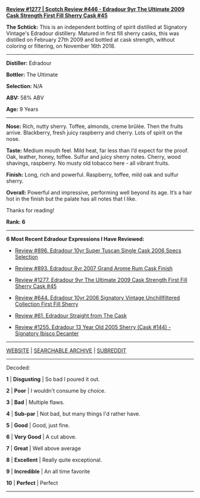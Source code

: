 
[**Review #1277 | Scotch Review #446 - Edradour 9yr The Ultimate 2009 Cask Strength First Fill Sherry Cask #45**]( https://t8ke.review/review-1277-edradour-9yr-the-ultimate-2009-cask-strength-first-fill-sherry-cask-45)

**The Schtick:** This is an independent bottling of spirit distilled at Signatory Vintage's Edradour distillery. Matured in first fill sherry casks, this was distilled on February 27th 2009 and bottled at cask strength, without coloring or filtering, on November 16th 2018.

-----

**Distiller:** Edradour

**Bottler:** The Ultimate 

**Selection:** N/A

**ABV:**  58% ABV

**Age:** 9 Years 

-----

**Nose:**  Rich, nutty sherry. Toffee, almonds, creme brûlée. Then the fruits arrive. Blackberry, fresh juicy raspberry and cherry. Lots of spirit on the nose. 

**Taste:** Medium mouth feel. Mild heat, far less than I’d expect for the proof. Oak, leather, honey, toffee. Sulfur and juicy sherry notes. Cherry, wood shavings, raspberry. No musty old tobacco here - all vibrant fruits. 

**Finish:** Long, rich and powerful. Raspberry, toffee, mild oak and sulfur sherry. 

**Overall:** Powerful and impressive, performing well beyond its age. It’s a hair hot in the finish but the palate has all notes that I like. 

Thanks for reading!

**Rank: 6**

----- 

**6 Most Recent Edradour Expressions I Have Reviewed:** 

- [Review #896. Edradour 10yr Super Tuscan Single Cask 2006 Specs Selection]( https://t8ke.review/review-896-edradour-10yr-2006-super-tuscan-single-cask-specs-selection/) 

- [Review #893. Edradour 8yr 2007 Grand Arome Rum Cask Finish]( https://t8ke.review/review-893-edradour-8yr-2007-grand-arome-rum-cask-finish/) 

- [Review #1277. Edradour 9yr The Ultimate 2009 Cask Strength First Fill Sherry Cask #45]( https://t8ke.review/review-1277-edradour-9yr-the-ultimate-2009-cask-strength-first-fill-sherry-cask-45) 

- [Review #644. Edradour 10yr 2006 Signatory Vintage Unchillfiltered Collection First Fill Sherry]( https://t8ke.review/review-644-edradour-10yr-2006-signatory-ucf-sherry/) 

- [Review #61. Edradour Straight from The Cask]( https://t8ke.review/review-61-edradour-straight-from-the-cask-sherry/) 

- [Review #1255. Edradour 13 Year Old 2005 Sherry (Cask #144) - Signatory Ibisco Decanter ]( https://t8ke.review/review-1255-edradour-13-year-old-2005-sherry-cask-144-signatory-ibisco-decanter) 

-----

[WEBSITE](https://t8ke.review) | [SEARCHABLE ARCHIVE](https://t8ke.review/review-archive/) | [SUBREDDIT](https://reddit.com/r/t8kereviews)

-----

Decoded:

**1** | **Disgusting** | So bad I poured it out.

**2** | **Poor** | I wouldn't consume by choice.

**3** | **Bad** | Multiple flaws.

**4** | **Sub-par** | Not bad, but many things I'd rather have.

**5** | **Good** | Good, just fine.

**6** | **Very Good** | A cut above.

**7** | **Great** | Well above average

**8** | **Excellent** | Really quite exceptional.

**9** | **Incredible** | An all time favorite

**10** | **Perfect** | Perfect

----

